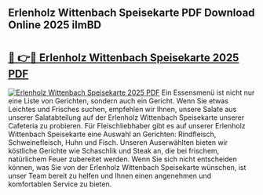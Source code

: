 ## Erlenholz Wittenbach Speisekarte PDF Download Online 2025 ilmBD

# <h2><a href="http://gcbnq84.nevu.top/?p=Erlenholz+Wittenbach+Speisekarte">🔗 👉🔴 Erlenholz Wittenbach Speisekarte 2025 PDF</a></h2>

[![Erlenholz Wittenbach Speisekarte 2025 PDF](https://i.imgur.com/dBaPXMq.png)](http://gcbnq84.nevu.top/?p=Erlenholz+Wittenbach+Speisekarte)
Ein Essensmenü ist nicht nur eine Liste von Gerichten, sondern auch ein Gericht. Wenn Sie etwas Leichtes und Frisches suchen, empfehlen wir Ihnen, unsere Salate aus unserer Salatabteilung auf der Erlenholz Wittenbach Speisekarte unserer Cafeteria zu probieren. Für Fleischliebhaber gibt es auf unserer Erlenholz Wittenbach Speisekarte eine Auswahl an Gerichten: Rindfleisch, Schweinefleisch, Huhn und Fisch. Unseren Auserwählten bieten wir köstliche Gerichte wie Schaschlik und Steak an, die bei frischem, natürlichem Feuer zubereitet werden. Wenn Sie sich nicht entscheiden können, was Sie von der Erlenholz Wittenbach Speisekarte wünschen, ist unser Team bereit zu helfen und Ihnen einen angenehmen und komfortablen Service zu bieten.
